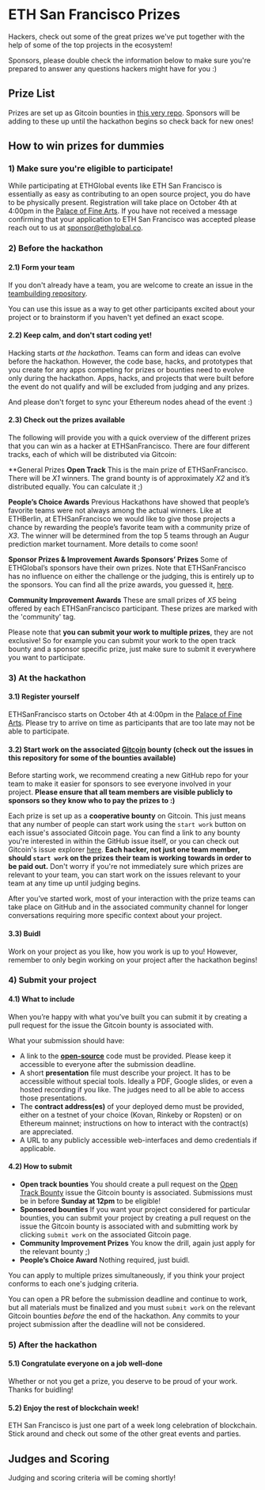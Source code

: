 # ETH San Francisco Prizes

Hackers, check out some of the great prizes we've put together with the help of some of the top projects in the ecosystem!

Sponsors, please double check the information below to make sure you're prepared to answer any questions hackers might have for you :)

## Prize List

Prizes are set up as Gitcoin bounties in [this very repo](https://github.com/ethglobal/ethsanfrancisco-bounties). Sponsors will be adding to these up until the hackathon begins so check back for new ones!

## How to win prizes for dummies

### 1) Make sure you're eligible to participate!

While participating at ETHGlobal events like ETH San Francisco is essentially as easy as contributing to an open source project, you do have to be physically present. Registration will take place on October 4th at 4:00pm in the [Palace of Fine Arts](https://www.google.ca/maps/place/3301+Lyon+St,+San+Francisco,+CA+94123,+USA/@37.8029577,-122.4513816,17z/data=!4m5!3m4!1s0x808586d567c38637:0x5477f0108e294db2!8m2!3d37.8019913!4d-122.4486565). If you have not received a message confirming that your application to ETH San Francisco was accepted please reach out to us at sponsor@ethglobal.co.

### 2) Before the hackathon

#### 2.1) Form your team

If you don't already have a team, you are welcome to create an issue in the [teambuilding repository](https://github.com/ethglobal/ethsanfrancisco-teambuilding).

You can use this issue as a way to get other participants excited about your project or to brainstorm if you haven't yet defined an exact scope.

#### 2.2) Keep calm, and don't start coding yet!

Hacking starts *at the hackathon*. Teams can form and ideas can evolve before the hackathon. However, the code base, hacks, and prototypes that you create for any apps competing for prizes or bounties need to evolve only during the hackathon. Apps, hacks, and projects that were built before the event do not qualify and will be excluded from judging and any prizes.

And please don't forget to sync your Ethereum nodes ahead of the event :)

#### 2.3) Check out the prizes available

The following will provide you with a quick overview of the different prizes that you can win as a hacker at ETHSanFrancisco. There are four different tracks, each of which will be distributed via Gitcoin:

**General Prizes
**Open Track**
This is the main prize of ETHSanFrancisco. There will be *X1* winners. The grand bounty is of approximately *X2* and it’s distributed equally. You can calculate it ;)

**People’s Choice Awards**
Previous Hackathons have showed that people’s favorite teams were not always among the actual winners. Like at ETHBerlin, at ETHSanFrancisco we would like to give those projects a chance by rewarding the people’s favorite team with a community prize of *X3*. The winner will be determined from the top 5 teams through an Augur prediction market tournament. More details to come soon!

**Sponsor Prizes & Improvement Awards**
**Sponsors’ Prizes**
Some of ETHGlobal’s sponsors have their own prizes. Note that ETHSanFrancisco has no influence on either the challenge or the judging, this is entirely up to the sponsors. You can find all the prize awards, you guessed it, [here](https://github.com/ethglobal/ethsanfrancisco-bounties/issues).

**Community Improvement Awards**
These are small prizes of *X5* being offered by each ETHSanFrancisco participant. These prizes are marked with the 'community' tag.

Please note that **you can submit your work to multiple prizes**, they are not exclusive! So for example you can submit your work to the open track bounty and a sponsor specific prize, just make sure to submit it everywhere you want to participate.

### 3) At the hackathon

#### 3.1) Register yourself

ETHSanFrancisco starts on October 4th at 4:00pm in the [Palace of Fine Arts](https://www.google.ca/maps/place/3301+Lyon+St,+San+Francisco,+CA+94123,+USA/@37.8029577,-122.4513816,17z/data=!4m5!3m4!1s0x808586d567c38637:0x5477f0108e294db2!8m2!3d37.8019913!4d-122.4486565). Please try to arrive on time as participants that are too late may not be able to participate.

#### 3.2) Start work on the associated [Gitcoin](https://gitcoin.co/explorer) bounty (check out the issues in this repository for some of the bounties available)

Before starting work, we recommend creating a new GitHub repo for your team to make it easier for sponsors to see everyone involved in your project. **Please ensure that all team members are visible publicly to sponsors so they know who to pay the prizes to :)**

Each prize is set up as a **cooperative bounty** on Gitcoin. This just means that any number of people can start work using the `start work` button on each issue's associated Gitcoin page. You can find a link to any bounty you're interested in within the GitHub issue itself, or you can check out Gitcoin's issue explorer [here](https://gitcoin.co/explorer). **Each hacker, not just one team member, should `start work` on the prizes their team is working towards in order to be paid out.** Don't worry if you're not immediately sure which prizes are relevant to your team, you can start work on the issues relevant to your team at any time up until judging begins.

After you’ve started work, most of your interaction with the prize teams can take place on GitHub and in the associated community channel for longer conversations requiring more specific context about your project.

#### 3.3) Buidl

Work on your project as you like, how you work is up to you! However, remember to only begin working on your project after the hackathon begins!

### 4) Submit your project

#### 4.1) What to include

When you’re happy with what you’ve built you can submit it by creating a pull request for the issue the Gitcoin bounty is associated with.

What your submission should have:

- A link to the [**open-source**](https://opensource.org/licenses) code must be provided. Please keep it accessible to everyone after the submission deadline.
- A short **presentation** file must describe your project. It has to be accessible without special tools. Ideally a PDF, Google slides, or even a hosted recording if you like. The judges need to all be able to access those presentations.
- The **contract address(es)** of your deployed demo must be provided, either on a testnet of your choice (Kovan, Rinkeby or Ropsten) or on Ethereum mainnet; instructions on how to interact with the contract(s) are appreciated.
- A URL to any publicly accessible web-interfaces and demo credentials if applicable.

#### 4.2) How to submit

- **Open track bounties** You should create a pull request on the [Open Track Bounty](https://github.com/ethglobal/ethsanfrancisco-bounties/issues/) issue the Gitcoin bounty is associated. Submissions must be in before **Sunday at 12pm** to be eligible!
- **Sponsored bounties** If you want your project considered for particular bounties, you can submit your project by creating a pull request on the issue the Gitcoin bounty is associated with and submitting work by clicking `submit work` on the associated Gitcoin page.
- **Community Improvement Prizes** You know the drill, again just apply for the relevant bounty ;)
- **People’s Choice Award** Nothing required, just buidl.

You can apply to multiple prizes simultaneously, if you think your project conforms to each one's judging criteria.

You can open a PR before the submission deadline and continue to work, but all materials must be finalized and you must `submit work` on the relevant Gitcoin bounties *before* the end of the hackathon. Any commits to your project submission after the deadline will not be considered.

### 5) After the hackathon

#### 5.1) Congratulate everyone on a job well-done

Whether or not you get a prize, you deserve to be proud of your work. Thanks for buidling!

#### 5.2) Enjoy the rest of blockchain week!

ETH San Francisco is just one part of a week long celebration of blockchain. Stick around and check out some of the other great events and parties.

## Judges and Scoring

Judging and scoring criteria will be coming shortly!

